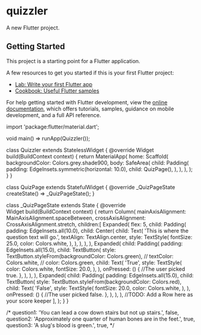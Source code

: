 # quizzler

A new Flutter project.

## Getting Started

This project is a starting point for a Flutter application.

A few resources to get you started if this is your first Flutter project:

- [Lab: Write your first Flutter app](https://docs.flutter.dev/get-started/codelab)
- [Cookbook: Useful Flutter samples](https://docs.flutter.dev/cookbook)

For help getting started with Flutter development, view the
[online documentation](https://docs.flutter.dev/), which offers tutorials,
samples, guidance on mobile development, and a full API reference.

import 'package:flutter/material.dart';

void main() => runApp(Quizzler());

class Quizzler extends StatelessWidget {
@override
Widget build(BuildContext context) {
return MaterialApp(
home: Scaffold(
backgroundColor: Colors.grey.shade900,
body: SafeArea(
child: Padding(
padding: EdgeInsets.symmetric(horizontal: 10.0),
child: QuizPage(),
),
),
),
);
}
}

class QuizPage extends StatefulWidget {
@override
_QuizPageState createState() => _QuizPageState();
}

class _QuizPageState extends State<QuizPage> {
@override   
Widget build(BuildContext context) {
return Column(
mainAxisAlignment: MainAxisAlignment.spaceBetween,
crossAxisAlignment: CrossAxisAlignment.stretch,
children:[
Expanded(
flex: 5,
child: Padding(
padding: EdgeInsets.all(10.0),
child: Center(
child: Text(
'This is where the question text will go.',
textAlign: TextAlign.center,
style: TextStyle(
fontSize: 25.0,
color: Colors.white,
),
),
),
),
),
Expanded(
child: Padding(
padding: EdgeInsets.all(15.0),
child: TextButton(
style: TextButton.styleFrom(backgroundColor: Colors.green),
// textColor: Colors.white,
// color: Colors.green,
child: Text(
'True',
style: TextStyle(
color: Colors.white,
fontSize: 20.0,
),
),
onPressed: () {
//The user picked true.
},
),
),
),
Expanded(
child: Padding(
padding: EdgeInsets.all(15.0),
child: TextButton(
style: TextButton.styleFrom(backgroundColor: Colors.red),
child: Text(
'False',
style: TextStyle(
fontSize: 20.0,
color: Colors.white,
),
),
onPressed: () {
//The user picked false.
},
),
),
),
//TODO: Add a Row here as your score keeper
],
);
}
}

/*
question1: 'You can lead a cow down stairs but not up stairs.', false,
question2: 'Approximately one quarter of human bones are in the feet.', true,
question3: 'A slug\'s blood is green.', true,
*/

